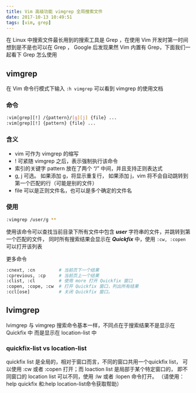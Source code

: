 ```yaml
---
title: Vim 高级功能 vimgrep 全局搜索文件
date: 2017-10-13 10:49:51
tags: [vim, grep]
---
```


在 Linux 中搜索文件最长用到的搜索工具是 Grep ，在使用 Vim 开发时第一时间想到是不是也可以在 Grep ，
Google 后发现果然 Vim 内置有 Grep，下面我们一起看下 Grep 怎么使用
<!-- more -->
<!-- toc -->

## vimgrep
在 Vim 命令行模式下输入 `:h vimgrep` 可以看到 vimgrep 的使用文档
### 命令
```bash
:vim[grep][!] /{pattern}/[g][j] {file} ...
:vim[grep][!] {pattern} {file} ...
```
### 含义
- vim 可作为 vimgrep 的缩写
- ! 可紧随 vimgrep 之后，表示强制执行该命令
- 索引的关键字 pattern 放在了两个 “/” 中间，并且支持正则表达式
- g, j 可选。 如果添加 g，将显示重复行， 如果添加 j，vim 将不会自动跳转到第一个匹配的行（可能是别的文件）
- file 可以是正则文件名，也可以是多个确定的文件名

### 使用
```bash
:vimgrep /user/g **
```
使用该命令可以查找当前目录下所有文件中包含 ***user*** 字符串的文件，并跳转到第一个匹配的文件，
同时所有搜索结果会显示在 ***Quickfix*** 中，使用 `:cw, :copen` 可以打开该列表

更多命令
```bash
:cnext, :cn         # 当前页下一个结果
:cprevious, :cp     # 当前页上一个结果
:clist, :cl         # 使用 more 打开 Quickfix 窗口
:copen, :cope, :cw  # 打开 Quickfix 窗口，列出所有结果
:ccl[ose]           # 关闭 Quickfix 窗口。
```

## lvimgrep
lvimgrep 与 vimgrep 搜索命令基本一样，不同点在于搜索结果不是显示在 Quickfix 中
而是显示在 location-list 中

### quickfix-list vs location-list
quickfix list 是全局的，相对于窗口而言，不同的窗口共用一个quickfix list，
可以使用 :cw 或者 :copen 打开；而 loaction list 是局部于某个特定窗口的，
即不同窗口的 location list 可以不同，使用 :lw 或者 :lopen 命令打开。
（请使用：help quickfix 和:help location-list命令获取帮助）
